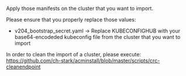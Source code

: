Apply those manifests on the cluster that you want to import.

Please ensure that you properly replace those values:

* v204_bootstrap_secret.yaml -> Replace KUBECONFIGHUB with your
base64-encodeded kubeconfig file from the cluster that
you want to import

In order to clean the import of a cluster, please execute:
https://github.com/ch-stark/acminstall/blob/master/scripts/crc-cleanendpoint
